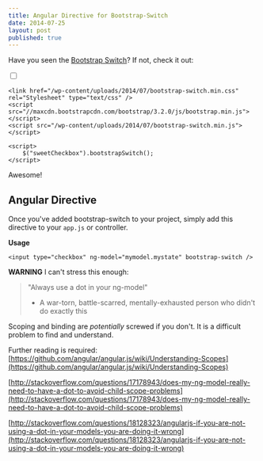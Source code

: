 ```yaml
---
title: Angular Directive for Bootstrap-Switch
date: 2014-07-25
layout: post
published: true
---
```


Have you seen the [Bootstrap Switch](http://www.bootstrap-switch.org)? If not, check it out:

<div>
    <input id="sweetCheckbox" type="checkbox" />

    <link href="/wp-content/uploads/2014/07/bootstrap-switch.min.css" rel="Stylesheet" type="text/css" />
    <script src="//maxcdn.bootstrapcdn.com/bootstrap/3.2.0/js/bootstrap.min.js"></script>
    <script src="/wp-content/uploads/2014/07/bootstrap-switch.min.js"></script>

    <script>
        $("sweetCheckbox").bootstrapSwitch();
    </script>
</div>

Awesome!

## Angular Directive

Once you've added bootstrap-switch to your project, simply add this directive to your `app.js` or controller.

<script src="https://gist.github.com/bjcull/8ff8611f5b39978e5134.js"></script>


**Usage**

    <input type="checkbox" ng-model="mymodel.mystate" bootstrap-switch />

**WARNING** I can't stress this enough:

> "Always use a dot in your ng-model"
> - A war-torn, battle-scarred, mentally-exhausted person who didn't do exactly this

Scoping and binding are *potentially* screwed if you don't. It is a difficult problem to find and understand.

Further reading is required:
[https://github.com/angular/angular.js/wiki/Understanding-Scopes](https://github.com/angular/angular.js/wiki/Understanding-Scopes)

[http://stackoverflow.com/questions/17178943/does-my-ng-model-really-need-to-have-a-dot-to-avoid-child-scope-problems](http://stackoverflow.com/questions/17178943/does-my-ng-model-really-need-to-have-a-dot-to-avoid-child-scope-problems)

[http://stackoverflow.com/questions/18128323/angularjs-if-you-are-not-using-a-dot-in-your-models-you-are-doing-it-wrong](http://stackoverflow.com/questions/18128323/angularjs-if-you-are-not-using-a-dot-in-your-models-you-are-doing-it-wrong)

